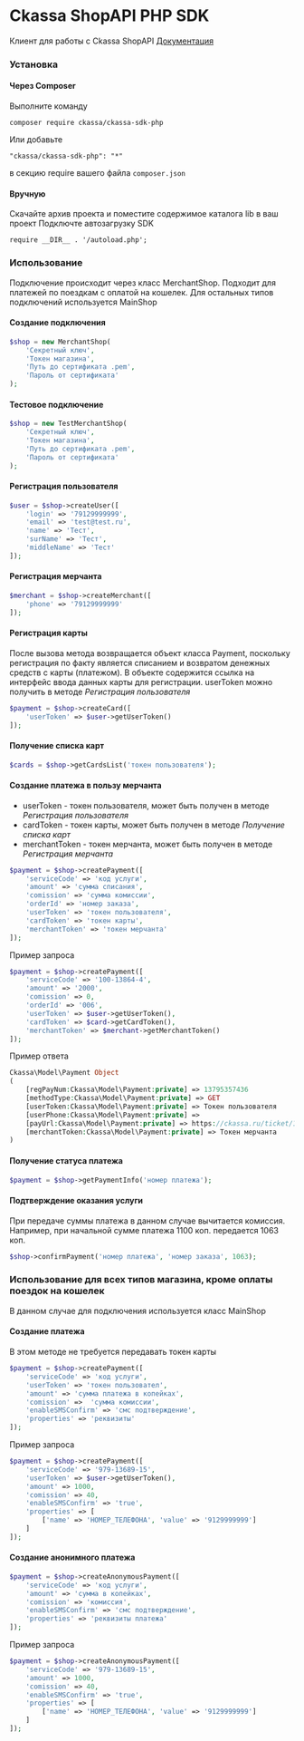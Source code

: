 # Ckassa ShopAPI PHP SDK
Клиент для работы с Ckassa ShopAPI
<a href="https://cabinet.ckassa.ru/doc">Документация</a>

### Установка

#### Через Composer
Выполните команду

`composer require ckassa/ckassa-sdk-php`

Или добавьте 

`"ckassa/ckassa-sdk-php": "*"`

в секцию require вашего файла `composer.json`

#### Вручную
Скачайте архив проекта и поместите содержимое каталога lib в ваш проект
Подключте автозагрузку SDK

`require __DIR__ . '/autoload.php'; `


### Использование
Подключение происходит через класс MerchantShop. Подходит для платежей по поездкам с оплатой на кошелек. Для остальных типов подключений используется MainShop

#### Создание подключения
```php
$shop = new MerchantShop(
    'Секретный ключ',
    'Токен магазина',
    'Путь до сертификата .pem',
    'Пароль от сертификата'
);
```

#### Тестовое подключение
```php
$shop = new TestMerchantShop(
    'Секретный ключ',
    'Токен магазина',
    'Путь до сертификата .pem',
    'Пароль от сертификата'
);
```

#### Регистрация пользователя
```php
$user = $shop->createUser([
    'login' => '79129999999',
    'email' => 'test@test.ru',
    'name' => 'Тест',
    'surName' => 'Тест',
    'middleName' => 'Тест'
]);
```

#### Регистрация мерчанта
```php
$merchant = $shop->createMerchant([
    'phone' => '79129999999'
]);
```

#### Регистрация карты
После вызова метода возвращается объект класса Payment, поскольку регистрация по факту является списанием и возвратом денежных средств с карты (платежом). В объекте содержится ссылка на интерфейс ввода данных карты для регистрации.
userToken можно получить в методе *Регистрация пользователя*
```php
$payment = $shop->createCard([
    'userToken' => $user->getUserToken()
]);
```

#### Получение списка карт
```php
$cards = $shop->getCardsList('токен пользователя');
```

#### Создание платежа в пользу мерчанта
* userToken - токен пользователя, может быть получен в методе *Регистрация пользователя*
* cardToken - токен карты, может быть получен в методе *Получение списка карт*
* merchantToken - токен мерчанта, может быть получен в методе *Регистрация мерчанта*
```php
$payment = $shop->createPayment([
    'serviceCode' => 'код услуги',
    'amount' => 'сумма списания',
    'comission' => 'сумма комиссии',
    'orderId' => 'номер заказа',
    'userToken' => 'токен пользователя',
    'cardToken' => 'токен карты',
    'merchantToken' => 'токен мерчанта'
]);
```

Пример запроса
```php
$payment = $shop->createPayment([
    'serviceCode' => '100-13864-4',
    'amount' => '2000',
    'comission' => 0,
    'orderId' => '006',
    'userToken' => $user->getUserToken(),
    'cardToken' => $card->getCardToken(),
    'merchantToken' => $merchant->getMerchantToken()
]);
```

Пример ответа
```php
Ckassa\Model\Payment Object
(
    [regPayNum:Ckassa\Model\Payment:private] => 13795357436
    [methodType:Ckassa\Model\Payment:private] => GET
    [userToken:Ckassa\Model\Payment:private] => Токен пользователя
    [userPhone:Ckassa\Model\Payment:private] => 
    [payUrl:Ckassa\Model\Payment:private] => https://ckassa.ru/ticket/123
    [merchantToken:Ckassa\Model\Payment:private] => Токен мерчанта
)
```

#### Получение статуса платежа
```php
$payment = $shop->getPaymentInfo('номер платежа');
```

#### Подтверждение оказания услуги
При передаче суммы платежа в данном случае вычитается комиссия. Например, при начальной сумме платежа 1100 коп. передается 1063 коп.
```php
$shop->confirmPayment('номер платежа', 'номер заказа', 1063);
```

### Использование для всех типов магазина, кроме оплаты поездок на кошелек
В данном случае для подключения используется класс MainShop

#### Создание платежа
В этом методе не требуется передавать токен карты
```php
$payment = $shop->createPayment([
    'serviceCode' => 'код услуги',
    'userToken' => 'токен пользовател',
    'amount' => 'сумма платежа в копейках',
    'comission' =>  'сумма комиссии',
    'enableSMSConfirm' => 'смс подтверждение',
    'properties' => 'реквизиты'
]);
```

Пример запроса
```php
$payment = $shop->createPayment([
    'serviceCode' => '979-13689-15',
    'userToken' => $user->getUserToken(),
    'amount' => 1000,
    'comission' => 40,
    'enableSMSConfirm' => 'true',
    'properties' => [
        ['name' => 'НОМЕР_ТЕЛЕФОНА', 'value' => '9129999999']
    ]
]);
```

#### Создание анонимного платежа
```php
$payment = $shop->createAnonymousPayment([
    'serviceCode' => 'код услуги',
    'amount' => 'сумма в копейках',
    'comission' => 'комиссия',
    'enableSMSConfirm' => 'смс подтверждение',
    'properties' => 'реквизиты платежа'
]);
```

Пример запроса
```php
$payment = $shop->createAnonymousPayment([
    'serviceCode' => '979-13689-15',
    'amount' => 1000,
    'comission' => 40,
    'enableSMSConfirm' => 'true',
    'properties' => [
        ['name' => 'НОМЕР_ТЕЛЕФОНА', 'value' => '9129999999']
    ]
]);
```

